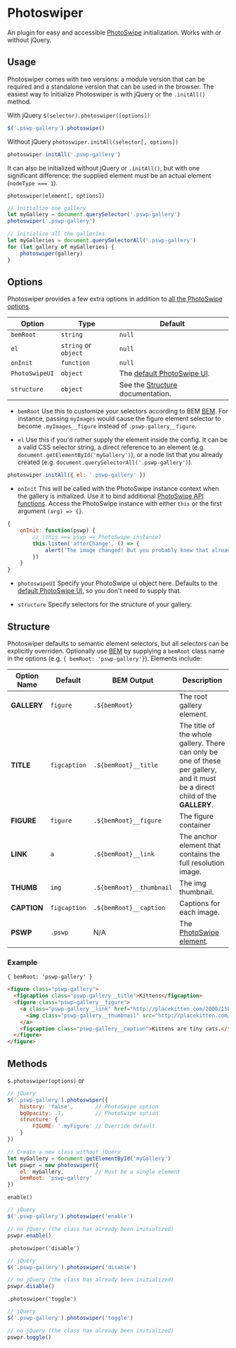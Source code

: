 # Photoswiper
An plugin for easy and accessible [PhotoSwipe](http://photoswipe.com/) initialization. Works with or without jQuery.

## Usage
Photoswiper comes with two versions: a module version that can be required and a standalone version that can be used in the browser. The easiest way to initialize Photoswiper is with jQuery or the `.initAll()` method.

With jQuery `$(selector).photoswiper([options])`
```javascript
$('.pswp-gallery').photoswipe()
```

Without jQuery `photoswiper.initAll(selector[, options])`
```javascript
photoswiper.initAll('.pswp-gallery')
```
It can also be initialized without jQuery or `.initAll()`, but with one significant difference: the supplied element must be an actual element (`nodeType === 1`).

`photoswiper(element[, options])`
```javascript
// initialize one gallery
let myGallery = document.querySelector('.pswp-gallery')
photoswiper('.pswp-gallery')

// initialize all the galleries
let myGalleries = document.querySelectorAll('.pswp-gallery')
for (let gallery of myGalleries) {
    photoswiper(gallery)
}
```

## Options
Photoswiper provides a few extra options in addition to [all the PhotoSwipe options](http://photoswipe.com/documentation/options.html).

| Option | Type | Default |
| ---- | ---- | ---- |
| `bemRoot` | `string` | `null` |
| `el` | `string` or `object` | `null` |
| `onInit` | `function` | `null` |
| `PhotoSwipeUI` | `object` | The [default PhotoSwipe UI](https://github.com/dimsemenov/PhotoSwipe/blob/master/src/js/ui/photoswipe-ui-default.js). |
| `structure` | `object` | See the [Structure](#structure) documentation. |

* `bemRoot`
Use this to customize your selectors according to BEM [BEM](https://css-tricks.com/bem-101/). For instance, passing `myImages` would cause the figure element selector to become `.myImages__figure` instead of `.pswp-gallery__figure`.

* `el`
Use this if you'd rather supply the element inside the config. It can be a valid CSS selector string, a direct reference to an element (e.g. `document.getElementById('myGallery')`), or a node list that you already created (e.g. `document.querySelectorAll('.pswp-gallery')`).
```javascript
photoswiper.initAll({ el: '.pswp-gallery' })
```
* `onInit`
This will be called with the PhotoSwipe instance context when the gallery is initialized. Use it to bind additional [PhotoSwipe API functions](http://photoswipe.com/documentation/api.html). Access the PhotoSwipe instance with either `this` or the first argument `(arg) => {}`.
```javascript
{
    onInit: function(pswp) {
        // (this === pswp == PhotoSwipe instance)
        this.listen('afterChange', () => {
            alert('The image changed! But you probably knew that already...')
        })
    }
}
```
* `photoswipeUI`
Specify your PhotoSwipe ui object here. Defaults to the [default PhotoSwipe UI](https://github.com/dimsemenov/PhotoSwipe/blob/master/src/js/ui/photoswipe-ui-default.js), so you don't need to supply that.

* `structure`
Specify selectors for the structure of your gallery.

## Structure
Photoswiper defaults to semantic element selectors, but all selectors can be explicitly overriden. Optionally use [BEM](https://css-tricks.com/bem-101/) by supplying a `bemRoot` class name in the options (e.g. `{ bemRoot: 'pswp-gallery'}`).
Elements include:

| Option Name | Default | BEM Output | Description |
| ---- | ---- | ---- | ---- |
| **GALLERY** | `figure` | `.${bemRoot}` | The root gallery element. |
| **TITLE** | `figcaption` | `.${bemRoot}__title` | The title of the whole gallery. There can only be one of these per gallery, and it must be a direct child of the **GALLERY**. |
| **FIGURE** | `figure` | `.${bemRoot}__figure` | The figure container |
| **LINK** | `a` | `.${bemRoot}__link` | The anchor element that contains the full resolution image. |
| **THUMB** | `img` | `.${bemRoot}__thumbnail` | The img thumbnail. |
| **CAPTION** | `figcaption` | `.${bemRoot}__caption` | Captions for each image. |
| **PSWP** | `.pswp` | N/A | The [PhotoSwipe element](http://photoswipe.com/documentation/getting-started.html). |

### Example
`{ bemRoot: 'pswp-gallery' }`
```html
<figure class="pswp-gallery">
  <figcaption class="pswp-gallery__title">Kittens</figcaption>
  <figure class="pswp-gallery__figure">
    <a class="pswp-gallery__link" href="http://placekitten.com/2000/1500">
      <img class="pswp-gallery__thumbnail" src="http://placekitten.com/200/150" alt="An orange and white kitten looks on from behind a doorframe." />
    </a>
    <figcaption class="pswp-gallery__caption">Kittens are tiny cats.</figcaption>
  </figure>
</figure>
```


## Methods

`$.photoswiper(options)` or
```javascript
// jQuery
$('.pswp-gallery').photoswiper({
    history: 'false',       // PhotoSwipe option
    bgOpacity: .7,          // PhotoSwipe option
    structure: {
        FIGURE: '.myFigure' // Override default
    }
})

// Create a new class without jQuery
let myGallery = document.getElementById('myGallery')
let pswpr = new photoswiper({
    el: myGallery,          // Must be a single element
    bemRoot: 'pswp-gallery'
})
```

`enable()`
```javascript
// jQuery
$('.pswp-gallery').photoswiper('enable')

// no jQuery (the class has already been initialized)
pswpr.enable()
```

`.photoswiper('disable')`
```javascript
// jQuery
$('.pswp-gallery').photoswiper('disable')

// no jQuery (the class has already been initialized)
pswpr.disable()
```

`.photoswiper('toggle')`
```javascript
// jQuery
$('.pswp-gallery').photoswiper('toggle')

// no jQuery (the class has already been initialized)
pswpr.toggle()
```
